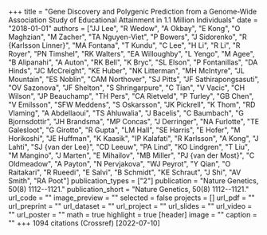 +++
title = "Gene Discovery and Polygenic Prediction from a Genome-Wide Association Study of Educational Attainment in 1.1 Million Individuals"
date = "2018-01-01"
authors = ["JJ Lee", "R Wedow", "A Okbay", "E Kong", "O Maghzian", "M Zacher", "TA Nguyen-Viet", "P Bowers", "J Sidorenko", "R {Karlsson Linner}", "MA Fontana", "T Kundu", "C Lee", "H Li", "R Li", "R Royer", "PN Timshel", "RK Walters", "EA Willoughby", "L Yengo", "M Agee", "B Alipanahi", "A Auton", "RK Bell", "K Bryc", "SL Elson", "P Fontanillas", "DA Hinds", "JC McCreight", "KE Huber", "NK Litterman", "MH McIntyre", "JL Mountain", "ES Noblin", "CAM Northover", "SJ Pitts", "JF Sathirapongsasuti", "OV Sazonova", "JF Shelton", "S Shringarpure", "C Tian", "V Vacic", "CH Wilson", "JP Beauchamp", "TH Pers", "CA Rietveld", "P Turley", "GB Chen", "V Emilsson", "SFW Meddens", "S Oskarsson", "JK Pickrell", "K Thom", "RD Vlaming", "A Abdellaoui", "TS Ahluwalia", "J Bacelis", "C Baumbach", "G Bjornsdottir", "JH Brandsma", "MP Concas", "J Derringer", "NA Furlotte", "TE Galesloot", "G Girotto", "R Gupta", "LM Hall", "SE Harris", "E Hofer", "M Horikoshi", "JE Huffman", "K Kaasik", "IP Kalafati", "R Karlsson", "A Kong", "J Lahti", "SJ {van der Lee}", "CD Leeuw", "PA Lind", "KO Lindgren", "T Liu", "M Mangino", "J Marten", "E Mihailov", "MB Miller", "PJ {van der Most}", "C Oldmeadow", "A Payton", "N Pervjakova", "WJ Peyrot", "Y Qian", "O Raitakari", "R Rueedi", "E Salvi", "B Schmidt", "KE Schraut", "J Shi", "AV Smith", "RA Poot"]
publication_types = ["2"]
publication = "Nature Genetics, 50(8) 1112--1121."
publication_short = "Nature Genetics, 50(8) 1112--1121."
url_code = ""
image_preview = ""
selected = false
projects = []
url_pdf = ""
url_preprint = ""
url_dataset = ""
url_project = ""
url_slides = ""
url_video = ""
url_poster = ""
math = true
highlight = true
[header]
image = ""
caption = ""
+++
1094 citations (Crossref) [2022-07-10]
